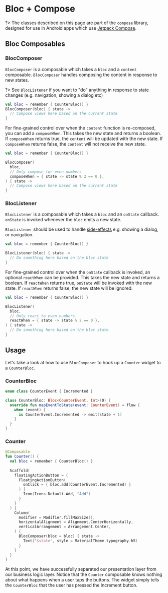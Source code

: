 # Bloc + Compose

?> The classes described on this page are part of the `compose` library, designed for use in Android apps which use [Jetpack Compose](https://developer.android.com/jetpack/compose).

## Bloc Composables

### BlocComposer

`BlocComposer` is a composable which takes a `bloc` and a `content` composable. `BlocComposer` handles composing the content in response to new states.

?> See `BlocListener` if you want to "do" anything in response to state changes (e.g. navigation, showing a dialog etc)

```kotlin
val bloc = remember { CounterBloc() }
BlocComposer(bloc) { state ->
  // Compose views here based on the current state
}
```

For fine-grained control over when the `content` function is re-composed, you can add a `composeWhen`. This takes the new state and returns a boolean. If `composeWhen` returns true, the `content` will be updated with the new state. If `composeWhen` returns false, the `content` will not receive the new state.

```kotlin
val bloc = remember { CounterBloc() }

BlocComposer(
  bloc,
  // Only compose for even numbers
  composeWhen = { state -> state % 2 == 0 },
) { state ->
  // Compose views here based on the current state
}
```

### BlocListener

`BlocListener` is a composable which takes a `bloc` and an `onState` callback. `onState` is invoked whenever the `bloc` emits a new state.

`BlocListener` should be used to handle [side-effects](https://developer.android.com/jetpack/compose/side-effects) e.g. showing a dialog, or navigation.

```kotlin
val bloc = remember { CounterBloc() }

BlocListener(bloc) { state -> 
  // Do something here based on the bloc state
}
```

For fine-grained control over when the `onState` callback is invoked, an optional `reactWhen` can be provided. This takes the new state and returns a boolean. If `reactWhen` returns true, `onState` will be invoked with the new state. If `reactWhen` returns false, the new state will be ignored.

```kotlin
val bloc = remember { CounterBloc() }

BlocListener(
  bloc,
  // Only react to even numbers
  reactWhen = { state -> state % 2 == 0 },
) { state -> 
  // Do something here based on the bloc state
}
```

## Usage

Let's take a look at how to use `BlocComposer` to hook up a `Counter` widget to a `CounterBloc`.

### CounterBloc

```kotlin
enum class CounterEvent { Incremented }

class CounterBloc: Bloc<CounterEvent, Int>(0) {
  override fun mapEventToState(event: CounterEvent) = flow {
    when (event) {
      is CounterEvent.Incremented -> emit(state + 1)
    }
  }
}
```

### Counter

```kotlin
@Composable
fun Counter() {
  val bloc = remember { CounterBloc() }
  
  Scaffold(
    floatingActionButton = {
      FloatingActionButton(
      	onClick = { bloc.add(CounterEvent.Incremented) }
      ) {
        Icon(Icons.Default.Add, "Add")
      }
    }
  ) {
    Column(
      modifier = Modifier.fillMaxSize(),
      horizontalAlignment = Alignment.CenterHorizontally,
      verticalArrangement = Arrangement.Center,
    ) {
      BlocComposer(bloc = bloc) { state ->
        Text("$state", style = MaterialTheme.typography.h5)
      }
    }
  }
}
```

At this point, we have successfully separated our presentation layer from our business logic layer. Notice that the `Counter` composable knows nothing about what happens when a user taps the buttons. The widget simply tells the `CounterBloc` that the user has pressed the Increment button.